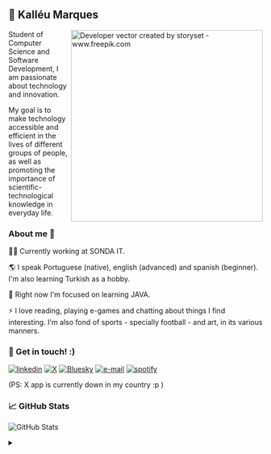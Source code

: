 ## 🚀 Kalléu Marques

<img src="https://github.com/kryptokall/github-user-content/blob/main/cover.png?raw=true" alt="Developer vector created by storyset - www.freepik.com" align="right" border="0" height="380">

<p> Student of Computer Science and Software Development, I am passionate about technology and innovation.

My goal is to make technology accessible and efficient in the lives of different groups of people, as well as promoting the importance of scientific-technological knowledge in everyday life. </p>

### About me 🙌

<p> 👩‍💻 Currently working at SONDA IT.

🌎 I speak Portuguese (native), english (advanced) and spanish (beginner). I'm also learning Turkish as a hobby.

🧠 Right now I'm focused on learning JAVA.

⚡️ I love reading, playing e-games and chatting about things I find interesting. I'm also fond of sports - specially football - and art, in its various manners. </p>

### 🔗 Get in touch! :)

[![linkedin](https://img.shields.io/badge/LinkedIn-0077B5?style=for-the-badge&logo=linkedin&logoColor=white)](https://www.linkedin.com/in/kallmarques)
[![X](https://img.shields.io/badge/X_"Twitter"-000?style=for-the-badge&logo=X)](https://x.com/kallvxz)
[![Bluesky](https://img.shields.io/badge/Bluesky-%230285FF?style=for-the-badge&logo=bluesky&logoColor=%230285FF&logoSize=auto&color=white)](https://bsky.app/profile/kallvxz.bsky.social)
[![e-mail](https://img.shields.io/badge/Gmail-D14836?style=for-the-badge&logo=gmail&logoColor=white)](mailto:lleu.marques29@gmail.com)
[![spotify](https://img.shields.io/badge/Spotify-1ED760?&style=for-the-badge&logo=spotify&logoColor=white)](https://open.spotify.com/user/1lkvx3xlivs3wy15ecelore8k?si=c75b34be207d48ef)

<p> (PS: X app is currently down in my country :p ) </p>

### 📈 GitHub Stats
![GitHub Stats](https://github-readme-stats.vercel.app/api?username=kryptokall&theme=transparent&bg_color=000&border_color=fff&show_icons=true&icon_color=fff&theme=jolly&title_color=fff&text_color=fff&hide_title=true&hide=stars)

<details align="left">
  <summary></summary> 
 
  - Badges by <a href="https://shields.io/">shields.io</a><br>

</details>
